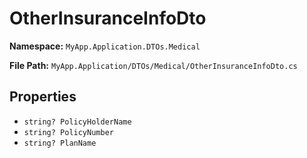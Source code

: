 # OtherInsuranceInfoDto

**Namespace:** `MyApp.Application.DTOs.Medical`

**File Path:** `MyApp.Application/DTOs/Medical/OtherInsuranceInfoDto.cs`

## Properties

- `string? PolicyHolderName`
- `string? PolicyNumber`
- `string? PlanName`

